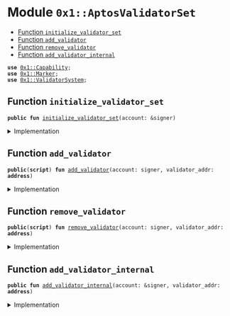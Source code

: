 
<a name="0x1_AptosValidatorSet"></a>

# Module `0x1::AptosValidatorSet`



-  [Function `initialize_validator_set`](#0x1_AptosValidatorSet_initialize_validator_set)
-  [Function `add_validator`](#0x1_AptosValidatorSet_add_validator)
-  [Function `remove_validator`](#0x1_AptosValidatorSet_remove_validator)
-  [Function `add_validator_internal`](#0x1_AptosValidatorSet_add_validator_internal)


<pre><code><b>use</b> <a href="../MoveStdlib/Capability.md#0x1_Capability">0x1::Capability</a>;
<b>use</b> <a href="Marker.md#0x1_Marker">0x1::Marker</a>;
<b>use</b> <a href="../CoreFramework/ValidatorSystem.md#0x1_ValidatorSystem">0x1::ValidatorSystem</a>;
</code></pre>



<a name="0x1_AptosValidatorSet_initialize_validator_set"></a>

## Function `initialize_validator_set`



<pre><code><b>public</b> <b>fun</b> <a href="AptosValidatorSet.md#0x1_AptosValidatorSet_initialize_validator_set">initialize_validator_set</a>(account: &signer)
</code></pre>



<details>
<summary>Implementation</summary>


<pre><code><b>public</b> <b>fun</b> <a href="AptosValidatorSet.md#0x1_AptosValidatorSet_initialize_validator_set">initialize_validator_set</a>(
    account: &signer,
) {
    <a href="../CoreFramework/ValidatorSystem.md#0x1_ValidatorSystem_initialize_validator_set">ValidatorSystem::initialize_validator_set</a>&lt;<a href="Marker.md#0x1_Marker_ChainMarker">Marker::ChainMarker</a>&gt;(account);
}
</code></pre>



</details>

<a name="0x1_AptosValidatorSet_add_validator"></a>

## Function `add_validator`



<pre><code><b>public</b>(<b>script</b>) <b>fun</b> <a href="AptosValidatorSet.md#0x1_AptosValidatorSet_add_validator">add_validator</a>(account: signer, validator_addr: <b>address</b>)
</code></pre>



<details>
<summary>Implementation</summary>


<pre><code><b>public</b>(<b>script</b>) <b>fun</b> <a href="AptosValidatorSet.md#0x1_AptosValidatorSet_add_validator">add_validator</a>(
    account: signer,
    validator_addr: <b>address</b>,
) {
    <a href="AptosValidatorSet.md#0x1_AptosValidatorSet_add_validator_internal">add_validator_internal</a>(&account, validator_addr);
}
</code></pre>



</details>

<a name="0x1_AptosValidatorSet_remove_validator"></a>

## Function `remove_validator`



<pre><code><b>public</b>(<b>script</b>) <b>fun</b> <a href="AptosValidatorSet.md#0x1_AptosValidatorSet_remove_validator">remove_validator</a>(account: signer, validator_addr: <b>address</b>)
</code></pre>



<details>
<summary>Implementation</summary>


<pre><code><b>public</b>(<b>script</b>) <b>fun</b> <a href="AptosValidatorSet.md#0x1_AptosValidatorSet_remove_validator">remove_validator</a>(
    account: signer,
    validator_addr: <b>address</b>,
) {
    <a href="../CoreFramework/ValidatorSystem.md#0x1_ValidatorSystem_remove_validator">ValidatorSystem::remove_validator</a>(
        validator_addr,
        <a href="../MoveStdlib/Capability.md#0x1_Capability_acquire">Capability::acquire</a>(&account, &<a href="Marker.md#0x1_Marker_get">Marker::get</a>())
    );
}
</code></pre>



</details>

<a name="0x1_AptosValidatorSet_add_validator_internal"></a>

## Function `add_validator_internal`



<pre><code><b>public</b> <b>fun</b> <a href="AptosValidatorSet.md#0x1_AptosValidatorSet_add_validator_internal">add_validator_internal</a>(account: &signer, validator_addr: <b>address</b>)
</code></pre>



<details>
<summary>Implementation</summary>


<pre><code><b>public</b> <b>fun</b> <a href="AptosValidatorSet.md#0x1_AptosValidatorSet_add_validator_internal">add_validator_internal</a>(
    account: &signer,
    validator_addr: <b>address</b>,
) {
    <a href="../CoreFramework/ValidatorSystem.md#0x1_ValidatorSystem_add_validator">ValidatorSystem::add_validator</a>(
        validator_addr,
        <a href="../MoveStdlib/Capability.md#0x1_Capability_acquire">Capability::acquire</a>(account, &<a href="Marker.md#0x1_Marker_get">Marker::get</a>())
    );
}
</code></pre>



</details>
